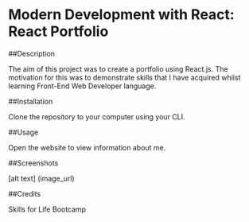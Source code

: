 # Modern Development with React: React Portfolio

##Description

The aim of this project was to create a portfolio using React.js. The motivation for this was to demonstrate skills that I have acquired whilst learning Front-End Web Developer language.

##Installation

Clone the repository to your computer using your CLI.

##Usage

Open the website to view information about me.

##Screenshots

[alt text] (image_url) 

##Credits

Skills for Life Bootcamp